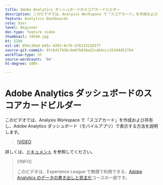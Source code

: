 ```yaml
---
title: Adobe Analytics ダッシュボードのスコアカードビルダー
description: このビデオでは、Analysis Workspace で「スコアカード」を作成および共有し、Adobe Analytics ダッシュボード（モバイルアプリ）で表示する方法を説明します。
feature: Analytics Dashboards
role: User
level: Beginner
doc-type: feature video
thumbnail: 34544.jpg
kt: 5286
exl-id: 05bc39ad-b45c-4393-8cfb-47b215228377
source-git-commit: 8fc641743bc9e07b838a22ca64ccc15344d52764
workflow-type: ht
source-wordcount: '94'
ht-degree: 100%

---
```


# Adobe Analytics ダッシュボードのスコアカードビルダー

このビデオでは、Analysis Workspace で「スコアカード」を作成および共有し、Adobe Analytics ダッシュボード（モバイルアプリ）で表示する方法を説明します。

>[!VIDEO](https://video.tv.adobe.com/v/34544/?quality=12&learn=on)

詳しくは、[ドキュメント](https://experienceleague.adobe.com/docs/analytics/analyze/mobapp/home.html?lang=ja) を参照してください。

>[!INFO]
>
> このビデオは、Experience League で無償で利用できる、[Adobe Analytics のデータの書き出しと民主化](https://experienceleague.adobe.com/?lang=ja/?recommended=Analytics-A-1-2022.1.democratizing#dashboard/learning)コースの一部です。